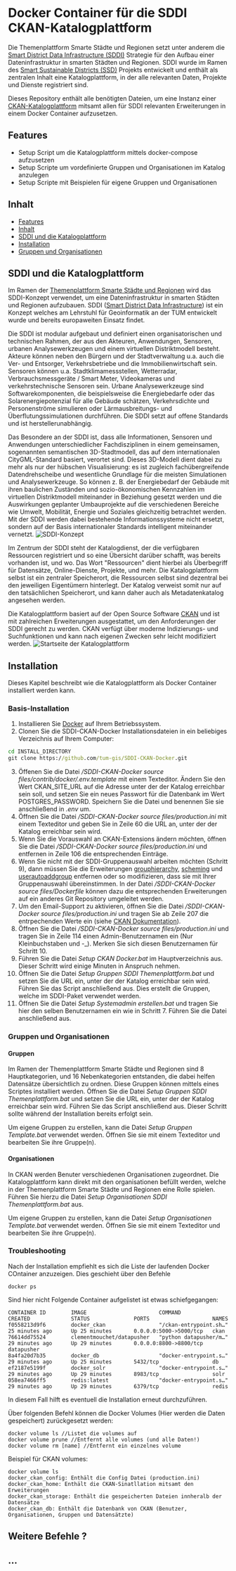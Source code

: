 # Docker Container für die SDDI CKAN-Katalogplattform

Die Themenplattform Smarte Städte und Regionen setzt unter anderem die [Smart District Data Infrastructure (SDDI)](https://www.lrg.tum.de/gis/projekte/sddi/) Strategie für den Aufbau einer Dateninfrastruktur in smarten Städten und Regionen. SDDI wurde im Ramen des [Smart Sustainable Districts (SSD)](https://www.lrg.tum.de/gis/projekte/smart-sustainable-districts-ssd/) Projekts entwickelt und enthält als zentralen Inhalt eine Katalogplattform, in der alle relevanten Daten, Projekte und Dienste registriert sind.

Dieses Repository enthält alle benötigten Dateien, um eine Instanz einer [CKAN-Katalogplattform](https://ckan.org) mitsamt allen für SDDI relevanten Erweiterungen in einem Docker Container aufzusetzen.


## Features

* Setup Script um die Katalogplattform mittels docker-compose aufzusetzen
* Setup Scripte um vordefinierte Gruppen und Organisationen im Katalog anzulegen
* Setup Scripte mit Beispielen für eigene Gruppen und Organisationen


## Inhalt

* [Features](#features)
* [Inhalt](#inhalt)
* [SDDI und die Katalogplattform](#sddi-und-die-katalogplattform)
* [Installation](#installation)
* [Gruppen und Organisationen](#gruppen-und-organisationen)


## SDDI und die Katalogplattform

Im Ramen der [Themenplattform Smarte Städte und Regionen](https://www.bayern-innovativ.de/seite/zdb-themenplattform-digitales-planen-bauen-smart-cities-regions) wird das SDDI-Konzept verwendet, um eine Dateninfrastruktur in smarten Städten und Regionen aufzubauen. SDDI ([Smart District Data Infrastructure](https://www.lrg.tum.de/gis/projekte/sddi/)) ist ein Konzept welches am Lehrstuhl für Geoinformatik an der TUM entwickelt wurde und bereits europaweiten Einsatz findet.

Die SDDI ist modular aufgebaut und definiert einen organisatorischen und technischen Rahmen, der aus den Akteuren, Anwendungen, Sensoren, urbanen Analysewerkzeugen und einem virtuellen Distriktmodell besteht. Akteure können neben den Bürgern und der Stadtverwaltung u.a. auch die Ver- und Entsorger, Verkehrsbetriebe und die Immobilienwirtschaft sein. Sensoren können u.a. Stadtklimamessstellen, Wetterradar, Verbrauchsmessgeräte / Smart Meter, Videokameras und verkehrstechnische Sensoren sein. Urbane Analysewerkzeuge sind Softwarekomponenten, die beispielsweise die Energiebedarfe oder das Solarenergiepotenzial für alle Gebäude schätzen, Verkehrsdichte und Personenströme simulieren oder Lärmausbreitungs- und Überflutungssimulationen durchführen. Die SDDI setzt auf offene Standards und ist herstellerunabhängig.

Das Besondere an der SDDI ist, dass alle Informationen, Sensoren und Anwendungen unterschiedlicher Fachdisziplinen in einem gemeinsamen, sogenannten semantischen 3D-Stadtmodell, das auf dem internationalen CityGML-Standard basiert, verortet sind. Dieses 3D-Modell dient dabei zu mehr als nur der hübschen Visualisierung: es ist zugleich fachübergreifende Datendrehscheibe und wesentliche Grundlage für die meisten Simulationen und Analysewerkzeuge. So können z. B. der Energiebedarf der Gebäude mit ihren baulichen Zuständen und sozio-ökonomischen Kennzahlen im virtuellen Distriktmodell miteinander in Beziehung gesetzt werden und die Auswirkungen geplanter Umbauprojekte auf die verschiedenen Bereiche wie Umwelt, Mobilität, Energie und Soziales gleichzeitig betrachtet werden. Mit der SDDI werden dabei bestehende Informationssysteme nicht ersetzt, sondern auf der Basis internationaler Standards intelligent miteinander vernetzt.
![SDDI-Konzept](images/sddi.png?raw=true "SDDI-Konzept")

Im Zentrum der SDDI steht der Katalogdienst, der die verfügbaren Ressourcen registriert und so eine Übersicht darüber schafft, was bereits vorhanden ist, und wo. Das Wort "Ressourcen" dient hierbei als Überbegriff für Datensätze, Online-Dienste, Projekte, und mehr. Die Katalogplattform selbst ist ein zentraler Speicherort, die Ressourcen selbst sind dezentral bei den jeweiligen Eigentümern hinterlegt. Der Katalog verweist somit nur auf den tatsächlichen Speicherort, und kann daher auch als Metadatenkatalog angesehen werden.

Die Katalogplattform basiert auf der Open Source Software [CKAN](https://ckan.org) und ist mit zahlreichen Erweiterungen ausgestattet, um den Anforderungen der SDDI gerecht zu werden. CKAN verfügt über moderne Indizierungs- und Suchfunktionen und kann nach eigenen Zwecken sehr leicht modifiziert werden.
![Startseite der Katalogplattform](images/catalog.png?raw=true "Startseite der Katalogplattform")


## Installation

Dieses Kapitel beschreibt wie die Katalogplattform als Docker Container installiert werden kann.

### Basis-Installation

1. Installieren Sie [Docker](https://docs.docker.com/get-docker/) auf Ihrem Betriebssystem.
2. Clonen Sie die SDDI-CKAN-Docker Installationsdateien in ein beliebiges Verzeichnis auf Ihrem Computer:
```bat
cd INSTALL_DIRECTORY
git clone https://github.com/tum-gis/SDDI-CKAN-Docker.git
```
3. Öffenen Sie die Datei */SDDI-CKAN-Docker source files/contrib/docker/.env.template* mit einem Texteditor. Ändern Sie den Wert CKAN_SITE_URL auf die Adresse unter der der Katalog erreichbar sein soll, und setzen Sie ein neues Passwort für die Datenbank im Wert POSTGRES_PASSWORD. Speichern Sie die Datei und benennen Sie sie anschließend in *.env* um.
4. Öffnen Sie die Datei */SDDI-CKAN-Docker source files/production.ini* mit einem Texteditor und geben Sie in Zeile 60 die URL an, unter der der Katalog erreichbar sein wird.
4. Wenn Sie die Vorauswahl an CKAN-Extensions ändern möchten, öffnen Sie die Datei */SDDI-CKAN-Docker source files/production.ini* und entfernen in Zeile 106 die entsprechenden Einträge.
5. Wenn Sie nicht mit der SDDI-Gruppenauswahl arbeiten möchten (Schritt 9), dann müssen Sie die Erweiterungen [grouphierarchy](https://github.com/tum-gis/ckanext-grouphierarchy-sddi), [scheming](https://github.com/tum-gis/ckanext-scheming-sddi) und [userautoaddgroup](https://github.com/tum-gis/ckanext-userautoaddgroup-sddi) entfernen oder so modifizieren, dass sie mit Ihrer Gruppenauswahl übereinstimmen. In der Datei */SDDI-CKAN-Docker source files/Dockerfile* können dazu die entsprechenden Erweiterungen auf ein anderes Git Repository umgeleitet werden.
6. Um den Email-Support zu aktivieren, öffnen Sie die Datei */SDDI-CKAN-Docker source files/production.ini* und tragen Sie ab Zeile 207 die entrpechenden Werte ein (siehe [CKAN Dokumentation](https://docs.ckan.org/en/2.9/maintaining/configuration.html#email-settings)).
7. Öffnen Sie die Datei */SDDI-CKAN-Docker source files/production.ini* und tragen Sie in Zeile 114 einen Admin-Benutzernamen ein (Nur Kleinbuchstaben und -_). Merken Sie sich diesen Benutzernamen für Schritt 10.
8. Führen Sie die Datei *Setup CKAN Docker.bat* im Hauptverzeichnis aus. Dieser Schritt wird einige Minuten in Anspruch nehmen.
9. Öffnen Sie die Datei *Setup Gruppen SDDI Themenplattform.bat* und setzen Sie die URL ein, unter der der Katalog erreichbar sein wird. Führen Sie das Script anschließend aus. Dies erstellt die Gruppen, welche im SDDI-Paket verwendet werden.
10. Öffnen Sie die Datei *Setup Systemadmin erstellen.bat* und tragen Sie hier den selben Benutzernamen ein wie in Schritt 7. Führen Sie die Datei anschließend aus.


### Gruppen und Organisationen

#### Gruppen
Im Ramen der Themenplattform Smarte Städte und Regionen sind 8 Hauptkategorien, und 16 Nebenkategorien entstanden, die dabei helfen Datensätze übersichtlich zu ordnen. Diese Gruppen können mittels eines Scriptes installiert werden. Öffnen Sie die Datei *Setup Gruppen SDDI Themenplattform.bat* und setzen Sie die URL ein, unter der der Katalog erreichbar sein wird. Führen Sie das Script anschließend aus. Dieser Schritt sollte während der Installation bereits erfolgt sein.

Um eigene Gruppen zu erstellen, kann die Datei *Setup Gruppen Template.bat* verwendet werden. Öffnen Sie sie mit einem Texteditor und bearbeiten Sie ihre Gruppe(n).

#### Organisationen
In CKAN werden Benuter verschiedenen Organisationen zugeordnet. Die Katalogplattform kann direkt mit den organisationen befüllt werden, welche in der Themenplattform Smarte Städte und Regionen eine Rolle spielen. Führen Sie hierzu die Datei *Setup Organisationen SDDI Themenplattform.bat* aus.

Um eigene Gruppen zu erstellen, kann die Datei *Setup Organisationen Template.bat* verwendet werden. Öffnen Sie sie mit einem Texteditor und bearbeiten Sie ihre Gruppe(n).


### Troubleshooting

Nach der Installation empfiehlt es sich die Liste der laufenden Docker COntainer anzuzeigen. Dies geschieht über den Befehle
```
docker ps
```
Sind hier nicht Folgende Container aufgelistet ist etwas schiefgegangen:
```
CONTAINER ID        IMAGE                       COMMAND                  CREATED             STATUS              PORTS                    NAMES
f0558213d9f6        docker_ckan                 "/ckan-entrypoint.sh…"   25 minutes ago      Up 25 minutes       0.0.0.0:5000->5000/tcp   ckan
76614dd75524        clementmouchet/datapusher   "python datapusher/m…"   29 minutes ago      Up 29 minutes       0.0.0.0:8800->8800/tcp   datapusher
8a4fa20d7b35        docker_db                   "docker-entrypoint.s…"   29 minutes ago      Up 25 minutes       5432/tcp                 db
ef2187e5199f        docker_solr                 "docker-entrypoint.s…"   29 minutes ago      Up 29 minutes       8983/tcp                 solr
058ea7466ff5        redis:latest                "docker-entrypoint.s…"   29 minutes ago      Up 29 minutes       6379/tcp                 redis
```
In diesem Fall hilft es eventuell die Installation erneut durchzuführen.

Über folgenden Befehl können die Docker Volumes (Hier werden die Daten gespeichert) zurückgesetzt werden:
```
docker volume ls //Listet die volumes auf
docker volume prune //Entfernt alle volumes (und alle Daten!)
docker volume rm [name] //Entfernt ein einzelnes volume
```
Beispiel für CKAN volumes:
```
docker volume ls
docker_ckan_config: Enthält die Config Datei (production.ini)
docker_ckan_home: Enthält die CKAN-Sinatllation mitsamt den Erweiterungen
docker_ckan_storage: Enthält die gespeicherten Dateien innheralb der Datensätze
docker_ckan_db: Enthält die Datenbank von CKAN (Benutzer, Organisationen, Gruppen und Datensätzte)
```

## Weitere Befehle ?


## ...